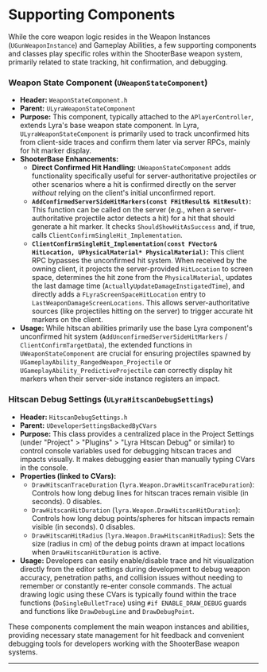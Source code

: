 # Supporting Components

While the core weapon logic resides in the Weapon Instances (`UGunWeaponInstance`) and Gameplay Abilities, a few supporting components and classes play specific roles within the ShooterBase weapon system, primarily related to state tracking, hit confirmation, and debugging.

### Weapon State Component (`UWeaponStateComponent`)

* **Header:** `WeaponStateComponent.h`
* **Parent:** `ULyraWeaponStateComponent`
* **Purpose:** This component, typically attached to the `APlayerController`, extends Lyra's base weapon state component. In Lyra, `ULyraWeaponStateComponent` is primarily used to track unconfirmed hits from client-side traces and confirm them later via server RPCs, mainly for hit marker display.
* **ShooterBase Enhancements:**
  * **Direct Confirmed Hit Handling:** `UWeaponStateComponent` adds functionality specifically useful for server-authoritative projectiles or other scenarios where a hit is confirmed directly on the server _without_ relying on the client's initial unconfirmed report.
  * **`AddConfirmedServerSideHitMarkers(const FHitResult& HitResult)`:** This function can be called on the server (e.g., when a server-authoritative projectile actor detects a hit) for a hit that should generate a hit marker. It checks `ShouldShowHitAsSuccess` and, if true, calls `ClientConfirmSingleHit_Implementation`.
  * **`ClientConfirmSingleHit_Implementation(const FVector& HitLocation, UPhysicalMaterial* PhysicalMaterial)`:** This client RPC bypasses the unconfirmed hit system. When received by the owning client, it projects the server-provided `HitLocation` to screen space, determines the hit zone from the `PhysicalMaterial`, updates the last damage time (`ActuallyUpdateDamageInstigatedTime`), and directly adds a `FLyraScreenSpaceHitLocation` entry to `LastWeaponDamageScreenLocations`. This allows server-authoritative sources (like projectiles hitting on the server) to trigger accurate hit markers on the client.
* **Usage:** While hitscan abilities primarily use the base Lyra component's unconfirmed hit system (`AddUnconfirmedServerSideHitMarkers` / `ClientConfirmTargetData`), the extended functions in `UWeaponStateComponent` are crucial for ensuring projectiles spawned by `UGameplayAbility_RangedWeapon_Projectile` or `UGameplayAbility_PredictiveProjectile` can correctly display hit markers when their server-side instance registers an impact.

### Hitscan Debug Settings (`ULyraHitscanDebugSettings`)

* **Header:** `HitscanDebugSettings.h`
* **Parent:** `UDeveloperSettingsBackedByCVars`
* **Purpose:** This class provides a centralized place in the Project Settings (under "Project" > "Plugins" > "Lyra Hitscan Debug" or similar) to control console variables used for debugging hitscan traces and impacts visually. It makes debugging easier than manually typing CVars in the console.
* **Properties (linked to CVars):**
  * `DrawHitscanTraceDuration` (`lyra.Weapon.DrawHitscanTraceDuration`): Controls how long debug lines for hitscan traces remain visible (in seconds). 0 disables.
  * `DrawHitscanHitDuration` (`lyra.Weapon.DrawHitscanHitDuration`): Controls how long debug points/spheres for hitscan impacts remain visible (in seconds). 0 disables.
  * `DrawHitscanHitRadius` (`lyra.Weapon.DrawHitscanHitRadius`): Sets the size (radius in cm) of the debug points drawn at impact locations when `DrawHitscanHitDuration` is active.
* **Usage:** Developers can easily enable/disable trace and hit visualization directly from the editor settings during development to debug weapon accuracy, penetration paths, and collision issues without needing to remember or constantly re-enter console commands. The actual drawing logic using these CVars is typically found within the trace functions (`DoSingleBulletTrace`) using `#if ENABLE_DRAW_DEBUG` guards and functions like `DrawDebugLine` and `DrawDebugPoint`.

These components complement the main weapon instances and abilities, providing necessary state management for hit feedback and convenient debugging tools for developers working with the ShooterBase weapon systems.

***
